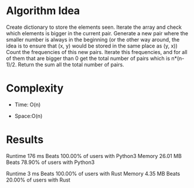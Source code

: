 # Algorithm Idea

Create dictionary to store the elements seen.
Iterate the array and check which elements is bigger in the current pair.
Generate a new pair where the smaller number is always in the beginning (or the other way around, the idea is to ensure that (x, y) would be stored in the same place as (y, x))
Count the frequencies of this new pairs.
Iterate this frequencies, and for all of them that are bigger than 0 get the total number of pairs which is n*(n-1)/2.
Return the sum all the total number of pairs.

# Complexity

- Time: O(n)

- Space:O(n)

# Results

Runtime
176
ms
Beats
100.00%
of users with Python3
Memory
26.01
MB
Beats
78.90%
of users with Python3

Runtime
3
ms
Beats
100.00%
of users with Rust
Memory
4.35
MB
Beats
20.00%
of users with Rust